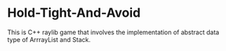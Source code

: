 # Hold-Tight-And-Avoid
This is C++ raylib game that involves the implementation of abstract data type of ArrrayList and Stack. 
